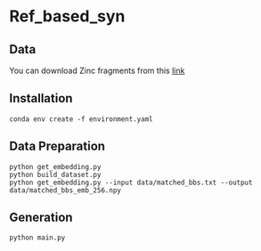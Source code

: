 # Ref_based_syn

## Data
You can download Zinc fragments from this [link](https://drive.google.com/file/d/1DW926e9Xyyg2ggYYJzsLhqMzhBAlyyyp/view?usp=drive_link)

## Installation
```
conda env create -f environment.yaml
```
## Data Preparation 
```
python get_embedding.py
python build_dataset.py
python get_embedding.py --input data/matched_bbs.txt --output data/matched_bbs_emb_256.npy
```

## Generation
```
python main.py
```

